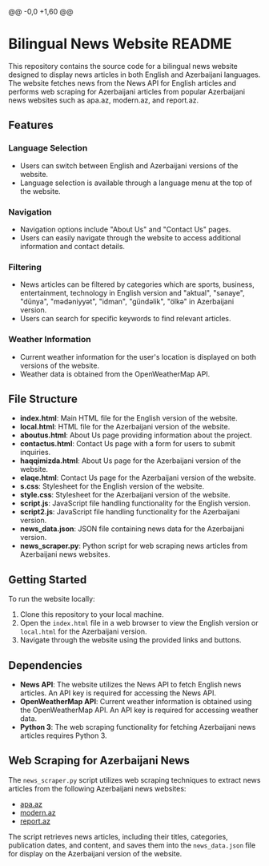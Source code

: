 @@ -0,0 +1,60 @@
# Bilingual News Website README

This repository contains the source code for a bilingual news website designed to display news articles in both English and Azerbaijani languages. The website fetches news from the News API for English articles and performs web scraping for Azerbaijani articles from popular Azerbaijani news websites such as apa.az, modern.az, and report.az.

## Features

### Language Selection
- Users can switch between English and Azerbaijani versions of the website.
- Language selection is available through a language menu at the top of the website.

### Navigation
- Navigation options include "About Us" and "Contact Us" pages.
- Users can easily navigate through the website to access additional information and contact details.

### Filtering
- News articles can be filtered by categories which are sports, business, entertainment, technology in English version and "aktual", "sənaye", "dünya", "mədəniyyət", "idman", "gündəlik", "ölkə" in Azerbaijani version. 
- Users can search for specific keywords to find relevant articles.

### Weather Information
- Current weather information for the user's location is displayed on both versions of the website.
- Weather data is obtained from the OpenWeatherMap API.

## File Structure

- **index.html**: Main HTML file for the English version of the website.
- **local.html**: HTML file for the Azerbaijani version of the website.
- **aboutus.html**: About Us page providing information about the project.
- **contactus.html**: Contact Us page with a form for users to submit inquiries.
- **haqqimizda.html**: About Us page for the Azerbaijani version of the website.
- **elaqe.html**: Contact Us page for the Azerbaijani version of the website.
- **s.css**: Stylesheet for the English version of the website.
- **style.css**: Stylesheet for the Azerbaijani version of the website.
- **script.js**: JavaScript file handling functionality for the English version.
- **script2.js**: JavaScript file handling functionality for the Azerbaijani version.
- **news_data.json**: JSON file containing news data for the Azerbaijani version.
- **news_scraper.py**: Python script for web scraping news articles from Azerbaijani news websites.

## Getting Started

To run the website locally:

1. Clone this repository to your local machine.
2. Open the `index.html` file in a web browser to view the English version or `local.html` for the Azerbaijani version.
3. Navigate through the website using the provided links and buttons.

## Dependencies

- **News API**: The website utilizes the News API to fetch English news articles. An API key is required for accessing the News API.
- **OpenWeatherMap API**: Current weather information is obtained using the OpenWeatherMap API. An API key is required for accessing weather data.
- **Python 3**: The web scraping functionality for fetching Azerbaijani news articles requires Python 3.

## Web Scraping for Azerbaijani News

The `news_scraper.py` script utilizes web scraping techniques to extract news articles from the following Azerbaijani news websites:
- [apa.az](https://apa.az)
- [modern.az](https://modern.az)
- [report.az](https://report.az)

The script retrieves news articles, including their titles, categories, publication dates, and content, and saves them into the `news_data.json` file for display on the Azerbaijani version of the website.
